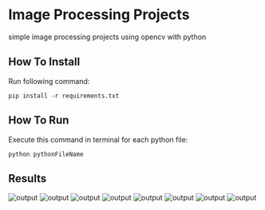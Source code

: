 # Image Processing Projects
simple image processing projects using opencv with python

## How To Install
Run following command:
```
pip install -r requirements.txt
```

## How To Run
Execute this command in terminal for each python file:
```
python pythonFileName
```

## Results
![output](./processed%20images/1.jpg)
![output](./processed%20images/2.jpg)
![output](./processed%20images/3.jpg)
![output](./processed%20images/black_tape.jpg)
![output](./processed%20images/chess_board.png)
![output](./processed%20images/chess_board.png)
![output](./processed%20images/gradient.jpg)
![output](./processed%20images/my_first_char.jpg)